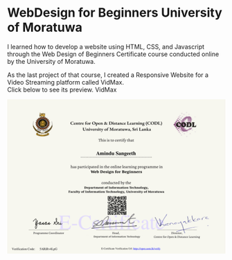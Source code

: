 # WebDesign for Beginners University of Moratuwa

I learned how to develop a website using HTML, CSS, and Javascript through the Web Design of Beginners Certificate course conducted online by the University of Moratuwa.

As the last project of that course, I created a Responsive Website for a Video Streaming platform called VidMax.  
Click below to see its preview.
<a herf="https://rawcdn.githack.com/AstroXxD/WebDesign-for-Beginners-UoM/b6700e37209c1604b74fccd7ca32afea6b452d68/VidMax-Project/index.html">
VidMax
</a>

![alt text](https://github.com/AstroXxD/WebDesign-for-Beginners-UoM/blob/main/Certificate/Web_Design_for_Beginners_E-Certificate-1.png)
